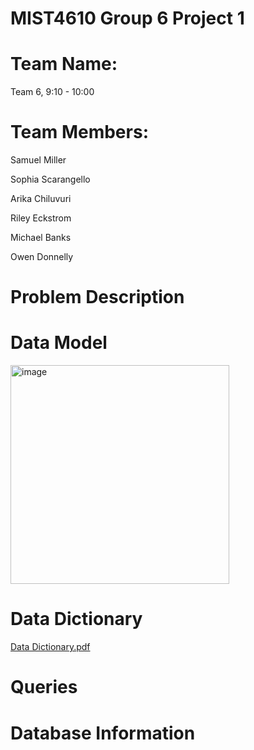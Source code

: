 # MIST4610 Group 6 Project 1

# Team Name:
Team 6, 9:10 - 10:00

# Team Members:
Samuel Miller

Sophia Scarangello

Arika Chiluvuri

Riley Eckstrom

Michael Banks

Owen Donnelly

# Problem Description

# Data Model
<img width="350" alt="image" src="https://github.com/SamuelMiller2/MIST4610GroupProject1/assets/150087690/5e253cd0-bc78-43b8-9f61-9c6d0e77f627">

# Data Dictionary
[Data Dictionary.pdf](https://github.com/SamuelMiller2/MIST4610GroupProject1/files/14765196/Data.Dictionary.pdf)

# Queries

# Database Information

